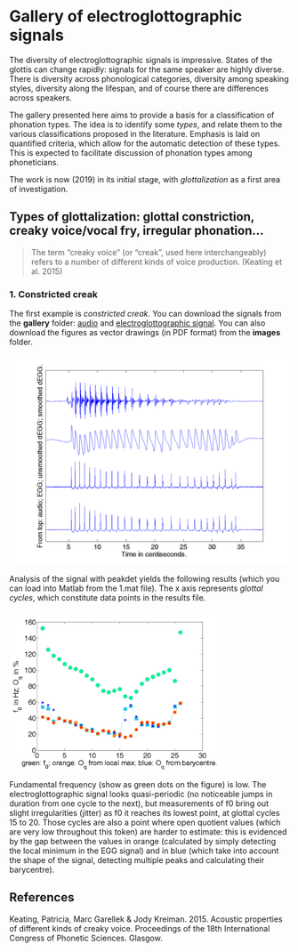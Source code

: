 Gallery of electroglottographic signals
=============

The diversity of electroglottographic signals is impressive. States of the glottis can change rapidly: signals for the same speaker are highly diverse. There is diversity across phonological categories, diversity among speaking styles, diversity along the lifespan, and of course there are differences across speakers. 

The gallery presented here aims to provide a basis for a classification of phonation types. The idea is to identify some _types_, and relate them to the various classifications proposed in the literature. Emphasis is laid on quantified criteria, which allow for the automatic detection of these types. This is expected to facilitate discussion of phonation types among phoneticians. 

The work is now (2019) in its initial stage, with _glottalization_ as a first area of investigation.

## Types of glottalization: glottal constriction, creaky voice/vocal fry, irregular phonation...

> The term “creaky voice” (or “creak”, used here
> interchangeably) refers to a number of different
> kinds of voice production. (Keating et al. 2015)

### 1. Constricted creak

The first example is _constricted creak_. You can download the signals from the **gallery** folder: [audio](1_ConstrictedCreak_M1_AUD.wav) and [electroglottographic signal](1_ConstrictedCreak_M1_EGG.wav). You can also download the figures as vector drawings (in PDF format) from the **images** folder.

<img src="images/1_sig.png" alt="First figure: constricted creak. Muong speaker M1. Syllable /paj/, Tone 4. Signals.">

Analysis of the signal with peakdet yields the following results (which you can load into Matlab from the 1.mat file). The x axis represents _glottal cycles_, which constitute data points in the results file.

<img src="images/1.png" alt="First figure: constricted creak. Muong speaker M1. Syllable /paj/, Tone 4. Results of EGG analysis." height="288" class="center">

Fundamental frequency (show as green dots on the figure) is low. The electroglottographic signal looks quasi-periodic (no noticeable jumps in duration from one cycle to the next), but measurements of f0 bring out slight irregularities (jitter) as f0 it reaches its lowest point, at glottal cycles 15 to 20. Those cycles are also a point where open quotient values (which are very low throughout this token) are harder to estimate: this is evidenced by the gap between the values in orange (calculated by simply detecting the local minimum in the EGG signal) and in blue (which take into account the shape of the signal, detecting multiple peaks and calculating their barycentre).

## References
Keating, Patricia, Marc Garellek & Jody Kreiman. 2015. Acoustic properties of different kinds of creaky voice. Proceedings of the 18th International Congress of Phonetic Sciences. Glasgow.

